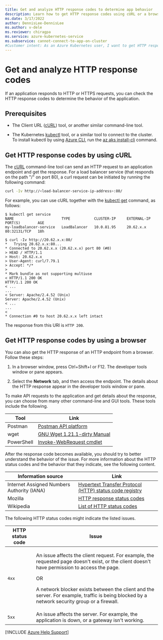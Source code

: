 ```yaml
---
title: Get and analyze HTTP response codes to determine app behavior
description: Learn how to get HTTP response codes using cURL or a browser to analyze the behavior of an app that's hosted on an Azure Kubernetes Service (AKS) cluster.
ms.date: 3/17/2022
author: DennisLee-DennisLee
ms.author: v-dele
ms.reviewer: chiragpa
ms.service: azure-kubernetes-service
ms.subservice: cannot-connect-to-app-on-cluster
#Customer intent: As an Azure Kubernetes user, I want to get HTTP response codes by using the Client ULR (cURL) command or a browser so that I can analyze the behavior of an application that's hosted on an Azure Kubernetes Service (AKS) cluster.
---
```

# Get and analyze HTTP response codes

If an application responds to HTTP or HTTPS requests, you can check the HTTP response codes to determine the behavior of the application.

## Prerequisites

- The Client URL ([cURL](https://curl.se)) tool, or another similar command-line tool.

- The Kubernetes [kubectl](https://kubernetes.io/docs/reference/kubectl/overview/) tool, or a similar tool to connect to the cluster. To install kubectl by using [Azure CLI](/cli/azure/install-azure-cli), run the [az aks install-cli](/cli/azure/aks#az-aks-install-cli) command.

## Get HTTP response codes by using cURL

The [cURL](https://curl.se) command-line tool can send an HTTP request to an application endpoint and get the response. For a load balancer service (that responds on the path "/" on port 80), a curl request can be initiated by running the following command:

```bash
curl -Iv http://<load-balancer-service-ip-address>:80/
```

For example, you can use cURL together with the [kubectl get](https://kubernetes.io/docs/reference/generated/kubectl/kubectl-commands#get) command, as follows:

```console
$ kubectl get service
NAME                      TYPE           CLUSTER-IP     EXTERNAL-IP     PORT(S)        AGE
my-loadbalancer-service   LoadBalancer   10.0.81.95     20.62.x.x       80:32131/TCP   18h
  
$ curl -Iv http://20.62.x.x:80/
*   Trying 20.62.x.x:80...
* Connected to 20.62.x.x (20.62.x.x) port 80 (#0)
> HEAD / HTTP/1.1
> Host: 20.62.x.x
> User-Agent: curl/7.79.1
> Accept: */*
>
* Mark bundle as not supporting multiuse
< HTTP/1.1 200 OK
HTTP/1.1 200 OK
< ...
...
< Server: Apache/2.4.52 (Unix)
Server: Apache/2.4.52 (Unix)
< ...
...
<
* Connection #0 to host 20.62.x.x left intact
```

The response from this URI is `HTTP 200`.

## Get HTTP response codes by using a browser

You can also get the HTTP response of an HTTP endpoint from a browser. Follow these steps:

1. In a browser window, press Ctrl+Shift+I or F12. The developer tools window or pane appears.

1. Select the **Network** tab, and then access the endpoint. The details about the HTTP response appear in the developer tools window or pane.

To make API requests to the application and get details about the response, you can choose from many other command-line and GUI tools. These tools include the following.

| Tool | Link |
| ---- | ---- |
| Postman | [Postman API platform](https://www.postman.com/) |
| wget | [GNU Wget 1.21.1-dirty Manual](https://www.gnu.org/software/wget/manual/wget.html) |
| PowerShell | [Invoke-WebRequest cmdlet](/powershell/module/microsoft.powershell.utility/invoke-webrequest) |

After the response code becomes available, you should try to better understand the behavior of the issue. For more information about the HTTP status codes and the behavior that they indicate, see the following content.

| Information source | Link |
| ------------------ | ---- |
| Internet Assigned Numbers Authority (IANA) | [Hypertext Transfer Protocol (HTTP) status code registry](https://www.iana.org/assignments/http-status-codes/http-status-codes.xhtml) |
| Mozilla | [HTTP response status codes](https://developer.mozilla.org/docs/Web/HTTP/Status) |
| Wikipedia | [List of HTTP status codes](https://wikipedia.org/wiki/List_of_HTTP_status_codes) |

The following HTTP status codes might indicate the listed issues.

| HTTP status code | Issue |
| ---------------- | ----- |
| `4xx` | <p>An issue affects the client request. For example, the requested page doesn't exist, or the client doesn't have permission to access the page.</p> <p>OR</p> <p>A network blocker exists between the client and the server. For example, traffic is being blocked by a network security group or a firewall.</p> |
| `5xx` | An issue affects the server. For example, the application is down, or a gateway isn't working. |

[!INCLUDE [Azure Help Support](../../includes/azure-help-support.md)]
